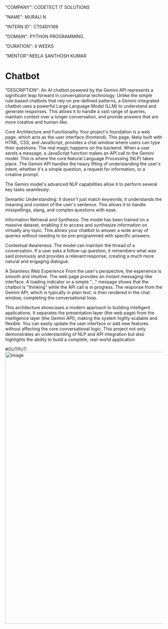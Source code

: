 "COMPANY": CODETECT IT SOLUTIONS

"NAME": MURALI N

"INTERN ID": CT04DY169

"DOMAIN": PYTHON PROGRAMMING.

"DURATION": 4 WEEKS

"MENTOR":NEELA SANTHOSH KUMAR

# Chatbot
"DESCRIPTION":
An AI chatbot powered by the Gemini API represents a significant leap forward in conversational technology. Unlike the simple rule-based chatbots that rely on pre-defined patterns, a Gemini-integrated chatbot uses a powerful Large Language Model (LLM) to understand and generate responses. This allows it to handle a vast range of queries, maintain context over a longer conversation, and provide answers that are more creative and human-like.


Core Architecture and Functionality
Your project's foundation is a web page, which acts as the user interface (frontend). This page, likely built with HTML, CSS, and JavaScript, provides a chat window where users can type their questions. The real magic happens on the backend. When a user sends a message, a JavaScript function makes an API call to the Gemini model. This is where the core Natural Language Processing (NLP) takes place. The Gemini API handles the heavy lifting of understanding the user's intent, whether it's a simple question, a request for information, or a creative prompt.



The Gemini model's advanced NLP capabilities allow it to perform several key tasks seamlessly:

Semantic Understanding: It doesn't just match keywords; it understands the meaning and context of the user's sentence. This allows it to handle misspellings, slang, and complex questions with ease.

Information Retrieval and Synthesis: The model has been trained on a massive dataset, enabling it to access and synthesize information on virtually any topic. This allows your chatbot to answer a wide array of queries without needing to be pre-programmed with specific answers.

Contextual Awareness: The model can maintain the thread of a conversation. If a user asks a follow-up question, it remembers what was said previously and provides a relevant response, creating a much more natural and engaging dialogue.

A Seamless Web Experience
From the user's perspective, the experience is smooth and intuitive. The web page provides an instant messaging-like interface. A loading indicator or a simple "..." message shows that the chatbot is "thinking" while the API call is in progress. The response from the Gemini API, which is typically in plain text, is then rendered in the chat window, completing the conversational loop.

This architecture showcases a modern approach to building intelligent applications. It separates the presentation layer (the web page) from the intelligence layer (the Gemini API), making the system highly scalable and flexible. You can easily update the user interface or add new features without affecting the core conversational logic. This project not only demonstrates an understanding of NLP and API integration but also highlights the ability to build a complete, real-world application

#OUTPUT:
<img width="1905" height="867" alt="Image" src="https://github.com/user-attachments/assets/17cebd7a-5f89-4da2-97f6-fe3589292d0f" />
